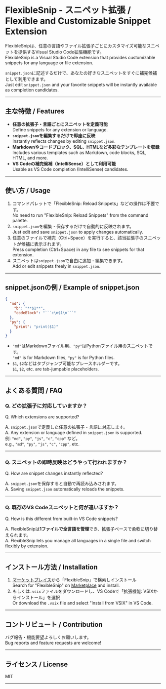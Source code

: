 # FlexibleSnip - スニペット拡張 / Flexible and Customizable Snippet Extension

FlexibleSnipは、任意の言語やファイル拡張子ごとにカスタマイズ可能なスニペットを提供するVisual Studio Code拡張機能です。  
FlexibleSnip is a Visual Studio Code extension that provides customizable snippets for any language or file extension.

`snippet.json`に記述するだけで、あなたの好きなスニペットをすぐに補完候補として利用できます。  
Just edit `snippet.json` and your favorite snippets will be instantly available as completion candidates.

---

## 主な特徴 / Features

- **任意の拡張子・言語ごとにスニペットを定義可能**  
  Define snippets for any extension or language.
- **`snippet.json`を編集するだけで即座に反映**  
  Instantly reflects changes by editing `snippet.json`.
- **Markdownやコードブロック、SQL、HTMLなど多彩なテンプレートを収録**  
  Includes various templates such as Markdown, code blocks, SQL, HTML, and more.
- **VS Codeの補完候補（IntelliSense）として利用可能**  
  Usable as VS Code completion (IntelliSense) candidates.

---

## 使い方 / Usage

1. コマンドパレットで「FlexibleSnip: Reload Snippets」などの操作は不要です。  
   No need to run "FlexibleSnip: Reload Snippets" from the command palette.
2. `snippet.json`を編集・保存するだけで自動的に反映されます。  
   Just edit and save `snippet.json` to apply changes automatically.
3. 任意のファイルで補完（Ctrl+Space）を実行すると、該当拡張子のスニペットが候補に表示されます。  
   Press completion (Ctrl+Space) in any file to see snippets for that extension.
4. スニペットは`snippet.json`で自由に追加・編集できます。  
   Add or edit snippets freely in `snippet.json`.

---

## snippet.jsonの例 / Example of snippet.json

```json
{
  "md": {
    "b": "**$1**",
    "codeBlock": "```c\n$1\n```"
  },
  "py": {
    "print": "print($1)"
  }
}
```

- `"md"`はMarkdownファイル用、`"py"`はPythonファイル用のスニペットです。  
  `"md"` is for Markdown files, `"py"` is for Python files.
- `$1`, `$2`などはタブジャンプ可能なプレースホルダーです。  
  `$1`, `$2`, etc. are tab-jumpable placeholders.

---

## よくある質問 / FAQ

### Q. どの拡張子に対応していますか？  
Q. Which extensions are supported?

A. `snippet.json`で定義した任意の拡張子・言語に対応します。  
A. Any extension or language defined in `snippet.json` is supported.  
例: `"md"`, `"py"`, `"js"`, `"c"`, `"cpp"` など。  
e.g., `"md"`, `"py"`, `"js"`, `"c"`, `"cpp"`, etc.

---

### Q. スニペットの即時反映はどうやって行われますか？  
Q. How are snippet changes instantly reflected?

A. `snippet.json`を保存すると自動で再読み込みされます。  
A. Saving `snippet.json` automatically reloads the snippets.

---

### Q. 既存のVS Codeスニペットと何が違いますか？  
Q. How is this different from built-in VS Code snippets?

A. FlexibleSnipは**1ファイルで全言語を管理**でき、拡張子ベースで柔軟に切り替えられます。  
A. FlexibleSnip lets you manage all languages in a single file and switch flexibly by extension.

---

## インストール方法 / Installation

1. [マーケットプレイス](https://marketplace.visualstudio.com/)から「FlexibleSnip」で検索しインストール  
   Search for "FlexibleSnip" on [Marketplace](https://marketplace.visualstudio.com/) and install.
2. もしくは`.vsix`ファイルをダウンロードし、VS Codeで「拡張機能: VSIXからインストール」を選択  
   Or download the `.vsix` file and select "Install from VSIX" in VS Code.

---

## コントリビュート / Contribution

バグ報告・機能要望よろしくお願いします。  
Bug reports and feature requests are welcome!

---

## ライセンス / License

MIT

---
